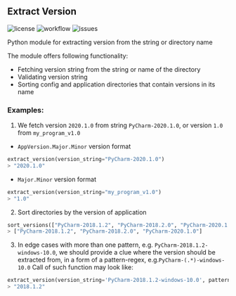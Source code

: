 ## Extract Version

![license](https://img.shields.io/github/license/yuchdev/ExtractVersion)
![workflow](https://github.com/yuchdev/ExtractVersion/actions/workflows/python-app.yml/badge.svg)
![issues](https://img.shields.io/github/issues/yuchdev/ExtractVersion)

Python module for extracting version from the string or directory name

The module offers following functionality:
* Fetching version string from the string or name of the directory
* Validating version string
* Sorting config and application directories that contain versions in its name

### Examples:

1. We fetch version `2020.1.0` from string `PyCharm-2020.1.0`, or version `1.0` from `my_program_v1.0`

* `AppVersion.Major.Minor` version format

```python
extract_version(version_string="PyCharm-2020.1.0")
> "2020.1.0"
```
* `Major.Minor` version format

```python
extract_version(version_string="my_program_v1.0")
> "1.0"
```

2. Sort directories by the version of application

```python
sort_versions(["PyCharm-2018.1.2", "PyCharm-2018.2.0", "PyCharm-2020.1.0"])
> ["PyCharm-2018.1.2", "PyCharm-2018.2.0", "PyCharm-2020.1.0"]
```

3. In edge cases with more than one pattern, e.g. `PyCharm-2018.1.2-windows-10.0`, 
we should provide a clue where the version should be extracted from, 
in a form of a pattern-regex, e.g.`PyCharm-(.*)-windows-10.0`
Call of such function may look like:

```python
extract_version(version_string='PyCharm-2018.1.2-windows-10.0', pattern='PyCharm-(.*)-windows-10.0')
> "2018.1.2"
```
